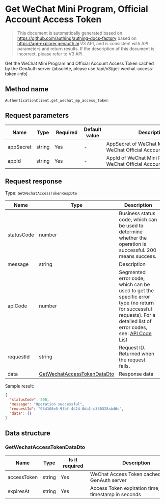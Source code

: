 # Get WeChat Mini Program, Official Account Access Token

<!--
Warning ⚠️:
Do not modify this document directly,
https://github.com/Authing/authing-docs-factory
Use this project to generate
-->

<LastUpdated />

> This document is automatically generated based on https://github.com/authing/authing-docs-factory based on https://api-explorer.genauth.ai V3 API, and is consistent with API parameters and return results. If the description of this document is incorrect, please refer to V3 API.

Get the WeChat Mini Program and Official Account Access Token cached by the GenAuth server (obsolete, please use /api/v3/get-wechat-access-token-info)

## Method name

`AuthenticationClient.get_wechat_mp_access_token`

## Request parameters

| Name      | Type   | <div style="width:80px">Required</div> | Default value | <div style="width:300px">Description</div>                  | <div style="width:200px"></div>Sample value</div> |
| --------- | ------ | -------------------------------------- | ------------- | ----------------------------------------------------------- | ------------------------------------------------- |
| appSecret | string | Yes                                    | -             | AppSecret of WeChat Mini Program or WeChat Official Account |                                                   |
| appId     | string | Yes                                    | -             | AppId of WeChat Mini Program or WeChat Official Account     |                                                   |

## Request response

Type: `GetWechatAccessTokenRespDto`

| Name       | Type                                                                   | Description                                                                                                                                                                                                                                                                                                                                 |
| ---------- | ---------------------------------------------------------------------- | ------------------------------------------------------------------------------------------------------------------------------------------------------------------------------------------------------------------------------------------------------------------------------------------------------------------------------------------- |
| statusCode | number                                                                 | Business status code, which can be used to determine whether the operation is successful. 200 means success.                                                                                                                                                                                                                                |
| message    | string                                                                 | Description                                                                                                                                                                                                                                                                                                                                 |
| apiCode    | number                                                                 | Segmented error code, which can be used to get the specific error type (no return for successful requests). For a detailed list of error codes, see: [API Code List](https://api-explorer.genauth.ai/?tag=group/%E5%BC%80%E5%8F%91%E5%87%86%E5%A4%87#tag/%E5%BC%80%E5%8F%91%E5%87%86%E5%A4%87/%E9%94%99%E8%AF%AF%E5%A4%84%E7%90%86/apiCode) |
| requestId  | string                                                                 | Request ID. Returned when the request fails.                                                                                                                                                                                                                                                                                                |
| data       | <a href="#GetWechatAccessTokenDataDto">GetWechatAccessTokenDataDto</a> | Response data                                                                                                                                                                                                                                                                                                                               |

Sample result:

```json
{
  "statusCode": 200,
  "message": "Operation successful",
  "requestId": "934108e5-9fbf-4d24-8da1-c330328abd6c",
  "data": {}
}
```

## Data structure

### <a id="GetWechatAccessTokenDataDto"></a> GetWechatAccessTokenDataDto

| Name        | Type   | <div style="width:80px">Is it required</div> | <div style="width:300px">Description</div>              | <div style="width:200px">Sample value</div> |
| ----------- | ------ | -------------------------------------------- | ------------------------------------------------------- | ------------------------------------------- |
| accessToken | string | Yes                                          | WeChat Access Token cached by the GenAuth server        |                                             |
| expiresAt   | string | Yes                                          | Access Token expiration time, as a timestamp in seconds |                                             |
